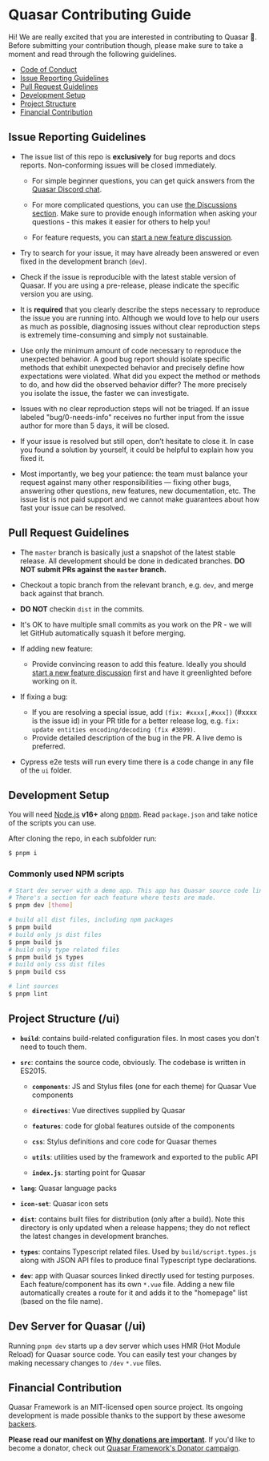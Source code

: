# Quasar Contributing Guide

Hi! We are really excited that you are interested in contributing to Quasar 👏. Before submitting your contribution though, please make sure to take a moment and read through the following guidelines.

- [Code of Conduct](./.github/CODE_OF_CONDUCT.md)
- [Issue Reporting Guidelines](#issue-reporting-guidelines)
- [Pull Request Guidelines](#pull-request-guidelines)
- [Development Setup](#development-setup)
- [Project Structure](#project-structure-ui)
- [Financial Contribution](#financial-contribution)

## Issue Reporting Guidelines

- The issue list of this repo is **exclusively** for bug reports and docs reports. Non-conforming issues will be closed immediately.

  - For simple beginner questions, you can get quick answers from the [Quasar Discord chat](https://chat.quasar.dev).

  - For more complicated questions, you can use [the Discussions section](https://forum.quasar.dev/). Make sure to provide enough information when asking your questions - this makes it easier for others to help you!

  - For feature requests, you can [start a new feature discussion](https://github.com/quasarframework/quasar/discussions/new?category=ideas-proposals).

- Try to search for your issue, it may have already been answered or even fixed in the development branch (`dev`).

- Check if the issue is reproducible with the latest stable version of Quasar. If you are using a pre-release, please indicate the specific version you are using.

- It is **required** that you clearly describe the steps necessary to reproduce the issue you are running into. Although we would love to help our users as much as possible, diagnosing issues without clear reproduction steps is extremely time-consuming and simply not sustainable.

- Use only the minimum amount of code necessary to reproduce the unexpected behavior. A good bug report should isolate specific methods that exhibit unexpected behavior and precisely define how expectations were violated. What did you expect the method or methods to do, and how did the observed behavior differ? The more precisely you isolate the issue, the faster we can investigate.

- Issues with no clear reproduction steps will not be triaged. If an issue labeled "bug/0-needs-info" receives no further input from the issue author for more than 5 days, it will be closed.

- If your issue is resolved but still open, don’t hesitate to close it. In case you found a solution by yourself, it could be helpful to explain how you fixed it.

- Most importantly, we beg your patience: the team must balance your request against many other responsibilities — fixing other bugs, answering other questions, new features, new documentation, etc. The issue list is not paid support and we cannot make guarantees about how fast your issue can be resolved.

## Pull Request Guidelines

- The `master` branch is basically just a snapshot of the latest stable release. All development should be done in dedicated branches. **DO NOT submit PRs against the `master` branch.**

- Checkout a topic branch from the relevant branch, e.g. `dev`, and merge back against that branch.

- **DO NOT** checkin `dist` in the commits.

- It's OK to have multiple small commits as you work on the PR - we will let GitHub automatically squash it before merging.

- If adding new feature:
  - Provide convincing reason to add this feature. Ideally you should [start a new feature discussion](https://github.com/quasarframework/quasar/discussions/new?category=ideas-proposals) first and have it greenlighted before working on it.

- If fixing a bug:
  - If you are resolving a special issue, add `(fix: #xxxx[,#xxx])` (#xxxx is the issue id) in your PR title for a better release log, e.g. `fix: update entities encoding/decoding (fix #3899)`.
  - Provide detailed description of the bug in the PR. A live demo is preferred.

- Cypress e2e tests will run every time there is a code change in any file of the `ui` folder.

## Development Setup

You will need [Node.js](http://nodejs.org) **v16+** along [pnpm](https://pnpm.io/). Read `package.json` and take notice of the scripts you can use.

After cloning the repo, in each subfolder run:

``` bash
$ pnpm i
```

### Commonly used NPM scripts

``` bash
# Start dev server with a demo app. This app has Quasar source code linked directly so any change will trigger HMR (Hot Module Reload) on the dev server.
# There's a section for each feature where tests are made.
$ pnpm dev [theme]

# build all dist files, including npm packages
$ pnpm build
# build only js dist files
$ pnpm build js
# build only type related files
$ pnpm build js types
# build only css dist files
$ pnpm build css

# lint sources
$ pnpm lint
```

## Project Structure (/ui)

- **`build`**: contains build-related configuration files. In most cases you don't need to touch them.

- **`src`**: contains the source code, obviously. The codebase is written in ES2015.

  - **`components`**: JS and Stylus files (one for each theme) for Quasar Vue components

  - **`directives`**: Vue directives supplied by Quasar

  - **`features`**: code for global features outside of the components

  - **`css`**: Stylus definitions and core code for Quasar themes

  - **`utils`**: utilities used by the framework and exported to the public API

  - **`index.js`**: starting point for Quasar

- **`lang`**: Quasar language packs

- **`icon-set`**: Quasar icon sets

- **`dist`**: contains built files for distribution (only after a build). Note this directory is only updated when a release happens; they do not reflect the latest changes in development branches.

- **`types`**: contains Typescript related files. Used by `build/script.types.js` along with JSON API files to produce final Typescript type declarations.

- **`dev`**: app with Quasar sources linked directly used for testing purposes. Each feature/component has its own `*.vue` file. Adding a new file automatically creates a route for it and adds it to the "homepage" list (based on the file name).

## Dev Server for Quasar (/ui)

Running `pnpm dev` starts up a dev server which uses HMR (Hot Module Reload) for Quasar source code. You can easily test your changes by making necessary changes to `/dev` `*.vue` files.

## Financial Contribution

Quasar Framework is an MIT-licensed open source project. Its ongoing development is made possible thanks to the support by these awesome [backers](../backers.md).

**Please read our manifest on [Why donations are important](https://quasar.dev/why-donate)**. If you'd like to become a donator, check out [Quasar Framework's Donator campaign](https://donate.quasar.dev).
